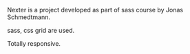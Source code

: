 Nexter is a project developed as part of sass course by Jonas Schmedtmann.

sass, css grid are used.

Totally responsive.
